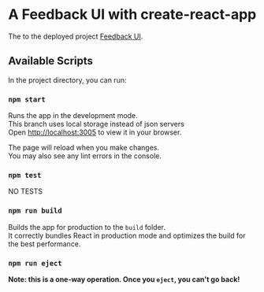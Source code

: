 # A Feedback UI with create-react-app

The to the deployed project [Feedback UI](https://awesome-kilby-18157b.netlify.app/).

## Available Scripts

In the project directory, you can run:

### `npm start`

Runs the app in the development mode.\
This branch uses local storage instead of json servers\
Open [http://localhost:3005](http://localhost:3005) to view it in your browser.

The page will reload when you make changes.\
You may also see any lint errors in the console.

### `npm test`

NO TESTS

### `npm run build`

Builds the app for production to the `build` folder.\
It correctly bundles React in production mode and optimizes the build for the best performance.

### `npm run eject`

**Note: this is a one-way operation. Once you `eject`, you can't go back!**
